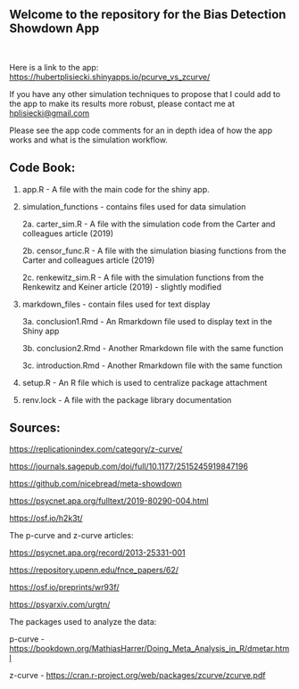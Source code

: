 ## Welcome to the repository for the Bias Detection Showdown App
&nbsp;
&nbsp;
&nbsp;

Here is a link to the app:
https://hubertplisiecki.shinyapps.io/pcurve_vs_zcurve/

If you have any other simulation techniques to propose that I could add to the app to make its results more robust,
please contact me at hplisiecki@gmail.com

Please see the app code comments for an in depth idea of how the app works and what is the simulation workflow.

## Code Book:

1. app.R - A file with the main code for the shiny app.

2. simulation_functions - contains files used for data simulation

	2a. carter_sim.R - A file with the simulation code from the Carter and colleagues article (2019)

	2b. censor_func.R - A file with the simulation biasing functions from the Carter and colleagues article (2019)

	2c. renkewitz_sim.R - A file with the simulation functions from the Renkewitz and Keiner article (2019) - slightly modified
 
3. markdown_files - contain files used for text display
       
	3a. conclusion1.Rmd - An Rmarkdown file used to display text in the Shiny app

	3b. conclusion2.Rmd - Another Rmarkdown file with the same function

	3c. introduction.Rmd - Another Rmarkdown file with the same function
       
4. setup.R - An R file which is used to centralize package attachment

5. renv.lock - A file with the package library documentation





## Sources:

https://replicationindex.com/category/z-curve/  

https://journals.sagepub.com/doi/full/10.1177/2515245919847196
  
https://github.com/nicebread/meta-showdown  

https://psycnet.apa.org/fulltext/2019-80290-004.html
  
https://osf.io/h2k3t/  
  
The p-curve and z-curve articles:
  
https://psycnet.apa.org/record/2013-25331-001 
  
https://repository.upenn.edu/fnce_papers/62/    
  
https://osf.io/preprints/wr93f/ 
   
https://psyarxiv.com/urgtn/
  
The packages used to analyze the data:

p-curve - https://bookdown.org/MathiasHarrer/Doing_Meta_Analysis_in_R/dmetar.html

z-curve - https://cran.r-project.org/web/packages/zcurve/zcurve.pdf
